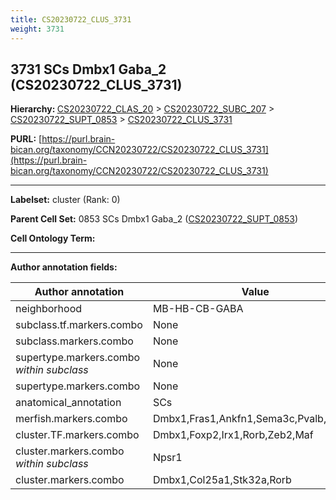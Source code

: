 ```yaml
---
title: CS20230722_CLUS_3731
weight: 3731
---
```

## 3731 SCs Dmbx1 Gaba_2 (CS20230722_CLUS_3731)
<b>Hierarchy: </b>
[CS20230722_CLAS_20](../CS20230722_CLAS_20) >
[CS20230722_SUBC_207](../CS20230722_SUBC_207) >
[CS20230722_SUPT_0853](../CS20230722_SUPT_0853) >
[CS20230722_CLUS_3731](../CS20230722_CLUS_3731)

**PURL:** [https://purl.brain-bican.org/taxonomy/CCN20230722/CS20230722_CLUS_3731](https://purl.brain-bican.org/taxonomy/CCN20230722/CS20230722_CLUS_3731)

---


**Labelset:** cluster (Rank: 0)

**Parent Cell Set:** 0853 SCs Dmbx1 Gaba_2 ([CS20230722_SUPT_0853](../CS20230722_SUPT_0853))



**Cell Ontology Term:** 

[MARKER GENES.]: #


---

[TRANSFERRED ANNOTATIONS.]: #


[AUTHOR ANNOTATION FIELDS.]: #


**Author annotation fields:**

| Author annotation | Value |
|-------------------|-------|
|neighborhood|MB-HB-CB-GABA|
|subclass.tf.markers.combo|None|
|subclass.markers.combo|None|
|supertype.markers.combo _within subclass_|None|
|supertype.markers.combo|None|
|anatomical_annotation|SCs|
|merfish.markers.combo|Dmbx1,Fras1,Ankfn1,Sema3c,Pvalb,Nxph1|
|cluster.TF.markers.combo|Dmbx1,Foxp2,Irx1,Rorb,Zeb2,Maf|
|cluster.markers.combo _within subclass_|Npsr1|
|cluster.markers.combo|Dmbx1,Col25a1,Stk32a,Rorb|
